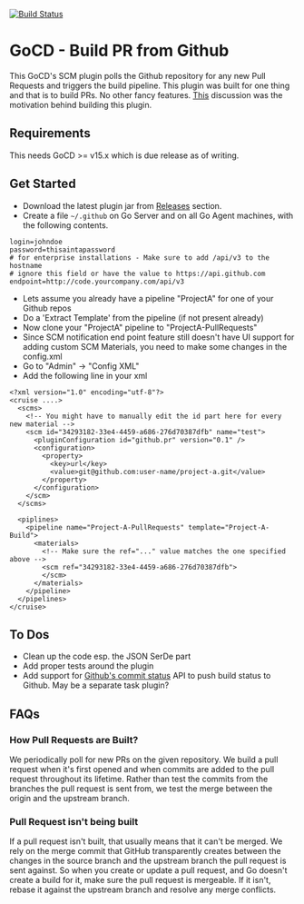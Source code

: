 [![Build Status](https://snap-ci.com/ashwanthkumar/gocd-build-github-pull-requests/branch/master/build_image)](https://snap-ci.com/ashwanthkumar/gocd-build-github-pull-requests/branch/master)

# GoCD - Build PR from Github

This GoCD's SCM plugin polls the Github repository for any new Pull Requests and triggers the build pipeline. This plugin was built for one thing and that is to build PRs. No other fancy features. [This](https://groups.google.com/d/msg/go-cd-dev/Rt_Y5G2VkOc/ymIyeEds8swJ) discussion was the motivation behind building this plugin.

## Requirements
This needs GoCD >= v15.x which is due release as of writing.

## Get Started
- Download the latest plugin jar from [Releases](https://github.com/ashwanthkumar/gocd-build-github-pull-requests/releases) section.
- Create a file `~/.github` on Go Server and on all Go Agent machines, with the following contents.
```
login=johndoe
password=thisaintapassword
# for enterprise installations - Make sure to add /api/v3 to the hostname
# ignore this field or have the value to https://api.github.com
endpoint=http://code.yourcompany.com/api/v3
```
- Lets assume you already have a pipeline "ProjectA" for one of your Github repos
- Do a 'Extract Template' from the pipeline (if not present already)
- Now clone your "ProjectA" pipeline to "ProjectA-PullRequests"
- Since SCM notification end point feature still doesn't have UI support for adding custom SCM Materials, you need to make some changes in the config.xml
- Go to "Admin" -> "Config XML"
- Add the following line in your xml
```
<?xml version="1.0" encoding="utf-8"?>
<cruise ....>
  <scms>
    <!-- You might have to manually edit the id part here for every new material -->
    <scm id="34293182-33e4-4459-a686-276d70387dfb" name="test">
      <pluginConfiguration id="github.pr" version="0.1" />
      <configuration>
        <property>
          <key>url</key>
          <value>git@github.com:user-name/project-a.git</value>
        </property>
      </configuration>
    </scm>
  </scms>

  <piplines>
    <pipeline name="Project-A-PullRequests" template="Project-A-Build">
      <materials>
        <!-- Make sure the ref="..." value matches the one specified above -->
        <scm ref="34293182-33e4-4459-a686-276d70387dfb">
        </scm>
      </materials>
    </pipeline>
  </pipelines>
</cruise>
```

## To Dos
- Clean up the code esp. the JSON SerDe part
- Add proper tests around the plugin
- Add support for [Github's commit status](https://developer.github.com/v3/repos/statuses/) API to push build status to Github. May be a separate task plugin?

## FAQs

### How Pull Requests are Built?
We periodically poll for new PRs on the given repository. We build a pull request when it's first opened and when commits are added to the pull request throughout its lifetime.
Rather than test the commits from the branches the pull request is sent from, we test the merge between the origin and the upstream branch.

### Pull Request isn't being built
If a pull request isn't built, that usually means that it can't be merged. We rely on the merge commit that GitHub transparently creates between the changes in the source branch and the upstream branch the pull request is sent against.
So when you create or update a pull request, and Go doesn't create a build for it, make sure the pull request is mergeable. If it isn't, rebase it against the upstream branch and resolve any merge conflicts.
